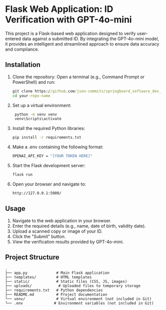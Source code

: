 # Flask Web Application: ID Verification with GPT-4o-mini

This project is a Flask-based web application designed to verify user-entered data against a submitted ID. By integrating the GPT-4o-mini model, it provides an intelligent and streamlined approach to ensure data accuracy and compliance.

## Installation

1. Clone the repository:
   Open a terminal (e.g., Command Prompt or PowerShell) and run:
   ```cmd
   git clone https://github.com/json-commits/springboard_software_dev_assesment.git
   cd your-repo-name
   
2. Set up a virtual environment:
   ```cmd
    python -m venv venv
    venv\Scripts\activate
   
3. Install the required Python libraries:
    ```cmd
    pip install -r requirements.txt
   
4. Make a .env containing the following format:
    ```cmd
    OPENAI_API_KEY = "[YOUR TOKEN HERE]"
   
5. Start the Flask development server:
    ```cmd
    flask run
   
6. Open your browser and navigate to:
    ```cmd
   http://127.0.0.1:5000/

## Usage
1. Navigate to the web application in your browser.
2. Enter the required details (e.g., name, date of birth, validity date).
3. Upload a scanned copy or image of your ID.
4. Click the "Submit" button.
5. View the verification results provided by GPT-4o-mini.

## Project Structure
    .
    ├── app.py             # Main Flask application
    ├── templates/         # HTML templates
    ├── static/            # Static files (CSS, JS, images)
    ├── uploads/            # Uploaded files to temporary storage
    ├── requirements.txt   # Python dependencies
    ├── README.md          # Project documentation
    └── venv/              # Virtual environment (not included in Git)
    └── .env              # Environment variables (not included in Git)
